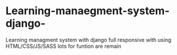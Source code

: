 # Learning-manaegment-system-django-
Learning managment system  with django full responsive with using HTML/CSS/JS/SASS  lots for funtion are remain 
